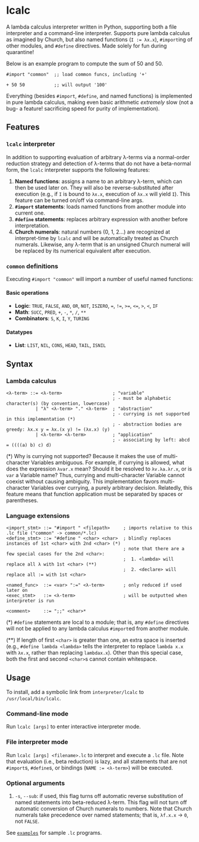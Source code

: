 # lcalc

A lambda calculus interpreter written in Python, supporting both a file interpreter and a command-line interpreter. 
Supports pure lambda calculus as imagined by Church, but also named functions (`I := λx.x`), `#import`ing of other 
modules, and `#define` directives. Made solely for fun during quarantine!

Below is an example program to compute the sum of 50 and 50.

```
#import "common"  ;; load common funcs, including '+'

+ 50 50           ;; will output '100'
``` 

Everything (besides `#import`, `#define`, and named functions) is implemented in pure lambda calculus, making even basic
arithmetic *extremely* slow (not a bug- a feature! sacrificing speed for purity of implementation). 

## Features

### `lcalc` interpreter

In addition to supporting evaluation of arbitrary λ-terms via a normal-order reduction strategy and detection of 
λ-terms that do not have a beta-normal form, the `lcalc` interpreter supports the following features:

1. **Named functions**: assigns a name to an arbitrary λ-term, which can then be used later on. They will also be 
reverse-substituted after execution (e.g., if `I` is bound to `λx.x`, execution of `λx.x` will yield `I`). This feature 
can be turned on/off via command-line args.
2. **`#import` statements**: loads named functions from another module into current one.
3. **`#define` statements**: replaces arbitrary expression with another before interpretation.
4. **Church numerals**: natural numbers (0, 1, 2...) are recognized at interpret-time by `lcalc` and will be 
automatically treated as Church numerals. Likewise, any λ-term that is an unsigned Church numeral will be replaced by 
its numerical equivalent after execution.

### `common` definitions

Executing `#import "common"` will import a number of useful named functions:

#### Basic operations

- **Logic**: `TRUE`, `FALSE`, `AND`, `OR`, `NOT`, `ISZERO`, `=`, `!=`, `>=`, `<=`, `>`, `<`, `IF`
- **Math**: `SUCC`, `PRED`, `+`, `-`, `*`, `/`, `**`
- **Combinators**: `S`, `K`, `I`, `Y`, `TURING`

#### Datatypes

- **List**: `LIST`, `NIL`, `CONS`, `HEAD`, `TAIL`, `ISNIL`

## Syntax

### Lambda calculus

```
<λ-term> ::= <λ-term>                   ; "variable"
                                        ; - must be alphabetic character(s) (by convention, lowercase)
           | "λ" <λ-term> "." <λ-term>  ; "abstraction"
                                        ; - currying is not supported in this implementation (*)
                                        ; - abstraction bodies are greedy: λx.x y = λx.(x y) != (λx.x) (y)
           | <λ-term> <λ-term>          ; "application"
                                        ; - associating by left: abcd = ((((a) b) c) d)
```

(*) Why is currying not supported? Because it makes the use of multi-character Variables ambiguous. For example, if
currying is allowed, what does the expression `λvar.x` mean? Should it be resolved to `λv.λa.λr.x`, or is `var` a
Variable name? Thus, currying and multi-character Variable cannot coexist without causing ambiguity. This
implementation favors multi-character Variables over currying, a purely arbitrary decision. Relatedly, this feature
means that function application must be separated by spaces or parentheses.

### Language extensions

```
<import_stmt> ::= "#import " <filepath>     ; imports relative to this .lc file ("common" -> common/*.lc)
<define_stmt> ::= "#define " <char> <char>  ; blindly replaces instances of 1st <char> with 2nd <char> (*)
                                            ; note that there are a few special cases for the 2nd <char>:
                                            ;  1. <lambda> will replace all λ with 1st <char> (**)
                                            ;  2. <declare> will replace all := with 1st <char>

<named_func>  ::= <var> ":=" <λ-term>       ; only reduced if used later on
<exec_stmt>   ::= <λ-term>                  ; will be outputted when interpreter is run

<comment>     ::= ";;" <char>*
```
 
(*) `#define` statements are local to a module; that is, any `#define` directives will not be applied to any lambda
calculus `#import`ed from another module.
 
(**) If length of first `<char>` is greater than one, an extra space is inserted (e.g., `#define lambda <lambda>` tells 
the interpreter to replace `lambda x.x` with `λx.x`, rather than replacing `lambdax.x`). Other than this special case, 
both the first and second `<char>`s cannot contain whitespace.

## Usage

To install, add a symbolic link from `interpreter/lcalc` to `/usr/local/bin/lcalc`.

### Command-line mode

Run `lcalc [args]` to enter interactive interpreter mode.

### File interpreter mode

Run `lcalc [args] <filename>.lc` to interpret and execute a `.lc` file. Note that evaluation (i.e., beta reduction) is 
lazy, and all statements that are not `#import`s, `#define`s, or bindings (`NAME := <λ-term>`) will be executed.

### Optional arguments

1. `-s`, `--sub`: if used, this flag turns off automatic reverse substitution of named statements into beta-reduced 
λ-term. This flag will not turn off automatic conversion of Church numerals to numbers. Note that Church numerals take 
precedence over named statements; that is, `λf.x.x` -> `0`, not `FALSE`.

See [`examples`](examples) for sample `.lc` programs.
